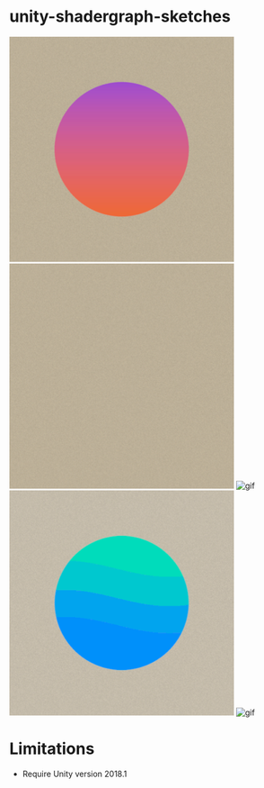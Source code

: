 # unity-shadergraph-sketches

![gif](Screenshots/Sketch00.gif)
![gif](Screenshots/Sketch01.gif)
![gif](Screenshots/Sketch02.gif)
![gif](Screenshots/Sketch03.gif)
![gif](Screenshots/Sketch04.gif)

Limitations
===============

* Require Unity version 2018.1
